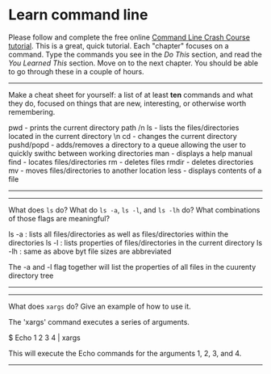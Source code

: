 # Learn command line

Please follow and complete the free online [Command Line Crash Course
tutorial](http://cli.learncodethehardway.org/book/). This is a great,
quick tutorial. Each "chapter" focuses on a command. Type the commands
you see in the _Do This_ section, and read the _You Learned This_
section. Move on to the next chapter. You should be able to go through
these in a couple of hours.


---

Make a cheat sheet for yourself: a list of at least **ten** commands and what they do, focused on things that are new, interesting, or otherwise worth remembering.

pwd - prints the current directory path /n
ls - lists the files/directories located in the current directory \n
cd - changes the current directory
pushd/popd - adds/removes a directory to a queue allowing the user to quickly swithc between working directories
man - displays a help manual
find  - locates files/directories
rm - deletes files
rmdir - deletes directories
mv - moves files/directories to another location
less - displays contents of a file

---


---

What does `ls` do? What do `ls -a`, `ls -l`, and `ls -lh` do? What combinations of those flags are meaningful?

ls -a : lists all files/directories as well as files/directories within the directories
ls -l : lists properties of files/directories in the current directory
ls -lh : same as above byt file sizes are abbreviated

The -a and -l flag together will list the properties of all files in the cuurenty directory tree

---



---

What does `xargs` do? Give an example of how to use it.

The 'xargs' command executes a series of arguments.

$ Echo 1 2 3 4 | xargs

This will execute the Echo commands for the arguments 1, 2, 3, and 4.
 
---

